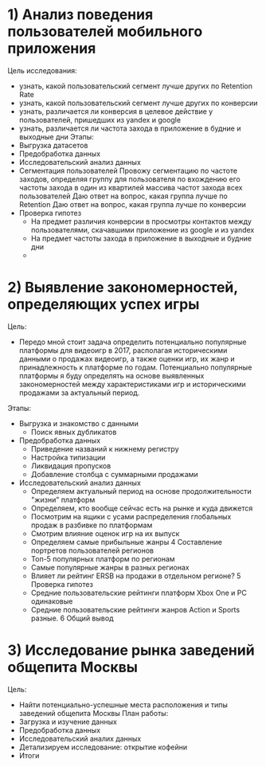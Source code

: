 
# 1) Анализ поведения пользователей мобильного приложения
Цель исследования:
- узнать, какой пользовательский сегмент лучше других по Retention Rate
- узнать, какой пользовательский сегмент лучше других по конверсии
- узнать, различается ли конверсия в целевое действие у пользователей, пришедших из yandex и google
- узнать, различается ли частота захода в приложение в будние и выходные дни
Этапы:
- Выгрузка датасетов
- Предобработка данных
- Исследовательский анализ данных
- Сегментация пользователей
Провожу сегментацию по частоте заходов, определяя группу для пользователя по вхождению его частоты захода в один из квартилей массива частот захода всех пользователей
Даю ответ на вопрос, какая группа лучше по Retention
Даю ответ на вопрос, какая группа лучше по конверсии
- Проверка гипотез
   - На предмет различия конверсии в просмотры контактов между пользователями, скачавшими приложение из google и из yandex
   - На предмет частоты захода в приложение в выходные и будние дни
   - 
# 2) Выявление закономерностей, определяющих успех игры
Цель: 
- Передо мной стоит задача определить потенциально популярные платформы для видеоигр в 2017, располагая историческими данными о продажах видеоигр, а также оценки игр, их жанр и принадлежность к платформе по годам. Потенциально популярные платформы я буду определять на основе выявленных закономерностей между характеристиками игр и историческими продажами за актуальный период.

Этапы: 
-  Выгрузка и знакомство с данными
   -  Поиск явных дубликатов
- Предобработка данных
   - Приведение названий к нижнему регистру
   - Настройка типизации
   - Ликвидация пропусков
   - Добавление столбца с суммарными продажами
- Исследовательский анализ данных
   - Определяем актуальный период на основе продолжительности "жизни" платформ
   - Определяем, кто вообще сейчас есть на рынке и куда движется
   - Посмотрим на ящики с усами распределения глобальных продаж в разбивке по платформам
   - Смотрим влияние оценок игр на их выпуск
   - Определяем самые прибыльные жанры
4  Составление портретов пользователей регионов
   - Топ-5 популярных платформ по регионам
   - Cамые популярные жанры в разных регионах
   - Влияет ли рейтинг ERSB на продажи в отдельном регионе?
5  Проверка гипотез
   - Средние пользовательские рейтинги платформ Xbox One и PC одинаковые
   - Средние пользовательские рейтинги жанров Action и Sports разные.
6  Общий вывод


# 3) Исследование рынка заведений общепита Москвы
Цель: 
- Найти потенциально-успешные места расположения и типы заведений общепита Москвы
План работы:
- Загрузка и изучение данных
- Предобработка данных
- Исследовательский аналих данных
- Детализируем исследование: открытие кофейни
- Итоги

  
